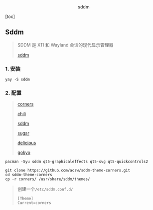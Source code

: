 <center>sddm</center>





[toc]







## Sddm

> SDDM 是 X11 和 Wayland 会话的现代显示管理器
>
> [sddm](https://github.com/sddm/sddm)









### 1. 安装

```shell
yay -S sddm
```





### 2. 配置

> [corners](https://github.com/aczw/sddm-theme-corners) 
>
> [chili](https://github.com/MarianArlt/sddm-chili)
>
> [sddm](https://github.com/catppuccin/sddm)
>
> [sugar](https://github.com/MarianArlt/sddm-sugar-light)
>
> [delicious](https://github.com/stuomas/delicious-sddm-theme)
>
> [gokyo](https://github.com/rototrash/tokyo-night-sddm)

```shell
pacman -Syu sddm qt5-graphicaleffects qt5-svg qt5-quickcontrols2

git clone https://github.com/aczw/sddm-theme-corners.git
cd sddm-theme-corners
cp -r corners/ /usr/share/sddm/themes/
```

>创建一个`/etc/sddm.conf.d/`
>
>```shell
>[Theme]
>Current=corners
>```